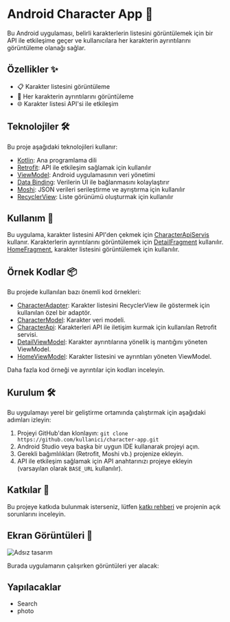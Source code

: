 # Android Character App 📱

Bu Android uygulaması, belirli karakterlerin listesini görüntülemek için bir API ile etkileşime geçer ve kullanıcılara her karakterin ayrıntılarını görüntüleme olanağı sağlar.

## Özellikler ✨

- 📋 Karakter listesini görüntüleme
- 📄 Her karakterin ayrıntılarını görüntüleme
- 🌐 Karakter listesi API'si ile etkileşim

## Teknolojiler 🛠

Bu proje aşağıdaki teknolojileri kullanır:

- [Kotlin](https://kotlinlang.org/): Ana programlama dili
- [Retrofit](https://square.github.io/retrofit/): API ile etkileşim sağlamak için kullanılır
- [ViewModel](https://developer.android.com/topic/libraries/architecture/viewmodel): Android uygulamasının veri yönetimi
- [Data Binding](https://developer.android.com/topic/libraries/data-binding): Verilerin UI ile bağlanmasını kolaylaştırır
- [Moshi](https://github.com/square/moshi): JSON verileri serileştirme ve ayrıştırma için kullanılır
- [RecyclerView](https://developer.android.com/reference/androidx/recyclerview/widget/RecyclerView): Liste görünümü oluşturmak için kullanılır

## Kullanım 🚀

Bu uygulama, karakter listesini API'den çekmek için [CharacterApiServis](#characterapiservis) kullanır. Karakterlerin ayrıntılarını görüntülemek için [DetailFragment](#detailfragment) kullanılır. [HomeFragment](#homefragment), karakter listesini görüntülemek için kullanılır.

## Örnek Kodlar 📦

Bu projede kullanılan bazı önemli kod örnekleri:

- [CharacterAdapter](#characteradapter): Karakter listesini RecyclerView ile göstermek için kullanılan özel bir adaptör.
- [CharacterModel](#charactermodel): Karakter veri modeli.
- [CharacterApi](#characterapi): Karakterleri API ile iletişim kurmak için kullanılan Retrofit servisi.
- [DetailViewModel](#detailviewmodel): Karakter ayrıntılarına yönelik iş mantığını yöneten ViewModel.
- [HomeViewModel](#homeviewmodel): Karakter listesini ve ayrıntıları yöneten ViewModel.

Daha fazla kod örneği ve ayrıntılar için kodları inceleyin.

## Kurulum 🛠

Bu uygulamayı yerel bir geliştirme ortamında çalıştırmak için aşağıdaki adımları izleyin:

1. Projeyi GitHub'dan klonlayın: `git clone https://github.com/kullanici/character-app.git`
2. Android Studio veya başka bir uygun IDE kullanarak projeyi açın.
3. Gerekli bağımlılıkları (Retrofit, Moshi vb.) projenize ekleyin.
4. API ile etkileşim sağlamak için API anahtarınızı projeye ekleyin (varsayılan olarak `BASE_URL` kullanılır).

## Katkılar 🤝

Bu projeye katkıda bulunmak isterseniz, lütfen [katkı rehberi](CONTRIBUTING.md) ve projenin açık sorunlarını inceleyin.



## Ekran Görüntüleri 📸
![Adsız tasarım](https://github.com/GulayAdgzl/KotlinCase/assets/44726684/45ce5e6b-c562-4e6c-9a43-fae2419643d4)


Burada uygulamanın çalışırken görüntüleri yer alacak:




## Yapılacaklar
- Search
- photo
